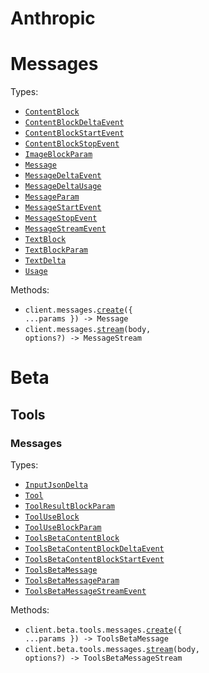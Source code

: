 # Anthropic

# Messages

Types:

- <code><a href="./src/resources/messages.ts">ContentBlock</a></code>
- <code><a href="./src/resources/messages.ts">ContentBlockDeltaEvent</a></code>
- <code><a href="./src/resources/messages.ts">ContentBlockStartEvent</a></code>
- <code><a href="./src/resources/messages.ts">ContentBlockStopEvent</a></code>
- <code><a href="./src/resources/messages.ts">ImageBlockParam</a></code>
- <code><a href="./src/resources/messages.ts">Message</a></code>
- <code><a href="./src/resources/messages.ts">MessageDeltaEvent</a></code>
- <code><a href="./src/resources/messages.ts">MessageDeltaUsage</a></code>
- <code><a href="./src/resources/messages.ts">MessageParam</a></code>
- <code><a href="./src/resources/messages.ts">MessageStartEvent</a></code>
- <code><a href="./src/resources/messages.ts">MessageStopEvent</a></code>
- <code><a href="./src/resources/messages.ts">MessageStreamEvent</a></code>
- <code><a href="./src/resources/messages.ts">TextBlock</a></code>
- <code><a href="./src/resources/messages.ts">TextBlockParam</a></code>
- <code><a href="./src/resources/messages.ts">TextDelta</a></code>
- <code><a href="./src/resources/messages.ts">Usage</a></code>

Methods:

- <code title="post /v1/messages">client.messages.<a href="./src/resources/messages.ts">create</a>({ ...params }) -> Message</code>
- <code>client.messages.<a href="./src/resources/messages.ts">stream</a>(body, options?) -> MessageStream</code>

# Beta

## Tools

### Messages

Types:

- <code><a href="./src/resources/beta/tools/messages.ts">InputJsonDelta</a></code>
- <code><a href="./src/resources/beta/tools/messages.ts">Tool</a></code>
- <code><a href="./src/resources/beta/tools/messages.ts">ToolResultBlockParam</a></code>
- <code><a href="./src/resources/beta/tools/messages.ts">ToolUseBlock</a></code>
- <code><a href="./src/resources/beta/tools/messages.ts">ToolUseBlockParam</a></code>
- <code><a href="./src/resources/beta/tools/messages.ts">ToolsBetaContentBlock</a></code>
- <code><a href="./src/resources/beta/tools/messages.ts">ToolsBetaContentBlockDeltaEvent</a></code>
- <code><a href="./src/resources/beta/tools/messages.ts">ToolsBetaContentBlockStartEvent</a></code>
- <code><a href="./src/resources/beta/tools/messages.ts">ToolsBetaMessage</a></code>
- <code><a href="./src/resources/beta/tools/messages.ts">ToolsBetaMessageParam</a></code>
- <code><a href="./src/resources/beta/tools/messages.ts">ToolsBetaMessageStreamEvent</a></code>

Methods:

- <code title="post /v1/messages?beta=tools">client.beta.tools.messages.<a href="./src/resources/beta/tools/messages.ts">create</a>({ ...params }) -> ToolsBetaMessage</code>
- <code>client.beta.tools.messages.<a href="./src/resources/beta/tools/messages.ts">stream</a>(body, options?) -> ToolsBetaMessageStream</code>
